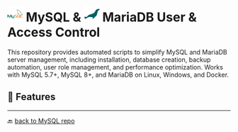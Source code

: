 # <img src="../../Assets/pics/icons8-mysql-48.svg" width="35" alt="MySQL"> MySQL & <img src="../../Assets/pics/icons8-mariadb-48.svg" width="35" alt="MariaDB"> MariaDB User & Access Control

This repository provides automated scripts to simplify MySQL and MariaDB server management, including installation, database creation, backup automation, user role management, and performance optimization. Works with MySQL 5.7+, MySQL 8+, and MariaDB on Linux, Windows, and Docker.

## 🚀 Features

---

🔙 [back to MySQL repo](../)
